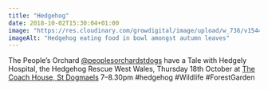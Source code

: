```yaml
---
title: "Hedgehog"
date: 2018-10-02T15:30:04+01:00
image: "https://res.cloudinary.com/growdigital/image/upload/w_736/v1544354268/hedgehog-45006186112.png"
imageAlt: "Hedgehog eating food in bowl amongst autumn leaves"
---
```


The People’s Orchard [@peoplesorchardstdogs](https://www.facebook.com/peoplesorchardstdogs/) have a Tale with Hedgely Hospital, the Hedgehog Rescue West Wales, Thursday 18th October at [The Coach House, St Dogmaels](https://www.openstreetmap.org/way/600403747) 7–8.30pm #hedgehog #Wildlife #ForestGarden
